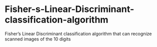 # Fisher-s-Linear-Discriminant-classification-algorithm
Fisher’s Linear Discriminant classification algorithm that can recognize scanned images of the 10 digits 

